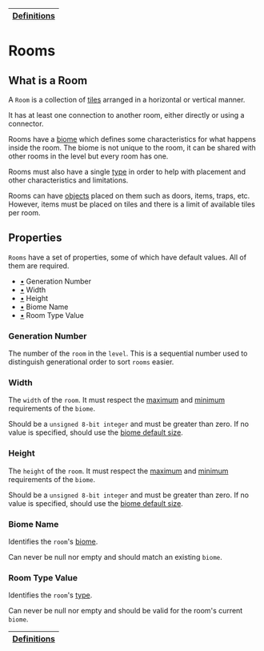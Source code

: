 | [Definitions](README.md) |
| ------------------------ |

# Rooms

## What is a Room

A `Room` is a collection of [tiles](tile_definition.md#what-is-a-tile) arranged in a horizontal or vertical manner.

It has at least one connection to another room, either directly or using a connector.

Rooms have a [biome](biome_definition.md#what-is-a-biome) which defines some characteristics for what happens inside the room. The biome is not unique to the room, it can be shared with other rooms in the level but every room has one.

Rooms must also have a single [type](room_type_definition.md#what-is-room-type) in order to help with placement and other characteristics and limitations.

Rooms can have [objects](object_definition.md#what-is-an-object) placed on them such as doors, items, traps, etc.
However, items must be placed on tiles and there is a limit of available tiles per room.

## Properties

`Rooms` have a set of properties, some of which have default values.
All of them are required.

- [•](#generation-number) Generation Number
- [•](#width) Width
- [•](#height) Height
- [•](#biome-name) Biome Name
- [•](#room-type-value) Room Type Value

### Generation Number

The number of the `room` in the `level`. This is a sequential number used to distinguish generational order to sort `rooms` easier.

### Width

The `width` of the `room`. It must respect the [maximum](biome_definition.md#maximum-room-size) and [minimum](biome_definition.md#minimum-room-size) requirements of the `biome`.

Should be a `unsigned 8-bit integer` and must be greater than zero. If no value is specified, should use the [biome default size](biome_definition.md#minimum-room-size).

### Height

The `height` of the `room`. It must respect the [maximum](biome_definition.md#maximum-room-size) and [minimum](biome_definition.md#minimum-room-size) requirements of the `biome`.

Should be a `unsigned 8-bit integer` and must be greater than zero. If no value is specified, should use the [biome default size](biome_definition.md#minimum-room-size).

### Biome Name

Identifies the `room`'s [biome](biome_definition.md#what-is-a-biome).

Can never be null nor empty and should match an existing `biome`.

### Room Type Value

Identifies the `room`'s [type](room_type_definition.md#room-types).

Can never be null nor empty and should be valid for the room's current `biome`.

| [Definitions](README.md) |
| ------------------------ |
